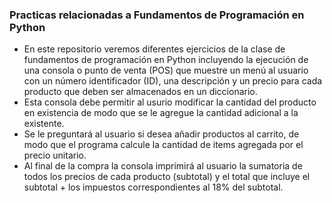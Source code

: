 ### Practicas relacionadas a Fundamentos de Programación en Python
- En este repositorio veremos diferentes ejercicios de la clase de fundamentos de programación en Python incluyendo la ejecución de una consola o punto de venta (POS) que muestre un menú al usuario con un número identificador (ID), una descripción y un precio para cada producto que deben ser almacenados en un diccionario.
- Esta consola debe permitir al usurio modificar la cantidad del producto en existencia de modo que se le agregue la cantidad adicional a la existente. 
- Se le preguntará al usuario si desea añadir productos al carrito, de modo que el programa calcule la cantidad de items agregada por el precio unitario.
- Al final de la compra la consola imprimirá al usuario la sumatoria de todos los precios de cada producto (subtotal) y el total que incluye el subtotal + los impuestos correspondientes al 18% del subtotal.

